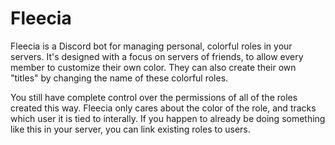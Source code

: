 # Fleecia

Fleecia is a Discord bot for managing personal, colorful roles in your servers.
It's designed with a focus on servers of friends, to allow every member to customize their own color.
They can also create their own "titles" by changing the name of these colorful roles.

You still have complete control over the permissions of all of the roles created this way.
Fleecia only cares about the color of the role, and tracks which user it is tied to interally.
If you happen to already be doing something like this in your server, you can link existing roles to users.
